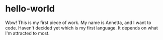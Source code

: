 # hello-world

Wow!
This is my first piece of work. My name is Annetta, and I want to code. Haven't decided yet which is my first language.
It depends on what I'm attracted to most.
